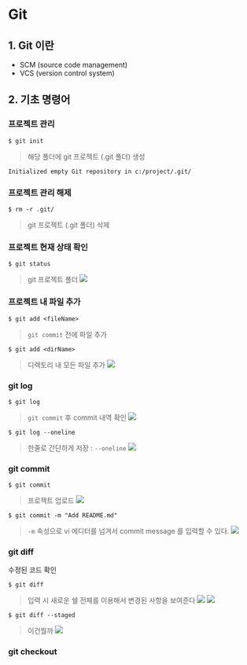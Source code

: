 # Git
## 1. Git 이란
- SCM (source code management)
- VCS (version control system)



## 2. 기초 명령어

### 프로젝트 관리 
```shell
$ git init
```

> 해당 폴더에 git 프로젝트 (.git 폴더) 생성

```shell
Initialized empty Git repository in c:/project/.git/
```



### 프로젝트 관리 해제
```shell
$ rm -r .git/
```
> git 프로젝트 (.git 폴더) 삭제



### 프로젝트 현재 상태 확인
```shell
$ git status
```
> git 프로젝트 폴더 
> ![](./static/2019/12/27/6.PNG)

### 프로젝트 내 파일 추가
```shell
$ git add <fileName>
```
> `git commit` 전에 파일 추가

```shell
$ git add <dirName>
```

> 디렉토리 내 모든 파일 추가
> ![](./static/2019/12/27/10.PNG)


### git log


```shell
$ git log
```
> `git commit` 후 commit 내역 확인
> ![](./static/2019/12/27/3.PNG)

```shell
$ git log --oneline
```
> 한줄로 간단하게 저장 : `--oneline`
> ![](./static/2019/12/27/2.PNG)

### git commit

```shell
$ git commit
```
> 프로젝트 업로드
> ![](./static/2019/12/27/4.PNG)



```shell
$ git commit -m "Add README.md"
```

> `-m` 속성으로 vi 에디터를 넘겨서 commit message 를 입력할 수 있다.
> ![](./static/2019/12/27/5.PNG)

### git diff

수정된 코드 확인

```shell
$ git diff
```

> 입력 시 새로운 쉘 전체를 이용해서 변경된 사항을 보여준다
> ![](./static/2019/12/27/8.PNG)
> ![](./static/2019/12/27/7.PNG)

```shell
$ git diff --staged
```
> 이건뭘까
> ![](./static/2019/12/27/9.PNG)



### git checkout

